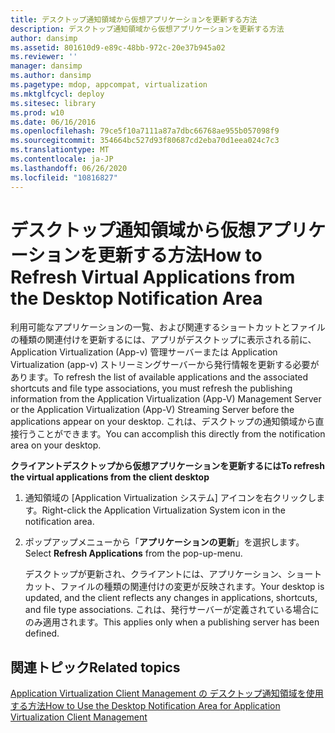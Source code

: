 ```yaml
---
title: デスクトップ通知領域から仮想アプリケーションを更新する方法
description: デスクトップ通知領域から仮想アプリケーションを更新する方法
author: dansimp
ms.assetid: 801610d9-e89c-48bb-972c-20e37b945a02
ms.reviewer: ''
manager: dansimp
ms.author: dansimp
ms.pagetype: mdop, appcompat, virtualization
ms.mktglfcycl: deploy
ms.sitesec: library
ms.prod: w10
ms.date: 06/16/2016
ms.openlocfilehash: 79ce5f10a7111a87a7dbc66768ae955b057098f9
ms.sourcegitcommit: 354664bc527d93f80687cd2eba70d1eea024c7c3
ms.translationtype: MT
ms.contentlocale: ja-JP
ms.lasthandoff: 06/26/2020
ms.locfileid: "10816827"
---
```

# <span data-ttu-id="67a58-103">デスクトップ通知領域から仮想アプリケーションを更新する方法</span><span class="sxs-lookup"><span data-stu-id="67a58-103">How to Refresh Virtual Applications from the Desktop Notification Area</span></span>


<span data-ttu-id="67a58-104">利用可能なアプリケーションの一覧、および関連するショートカットとファイルの種類の関連付けを更新するには、アプリがデスクトップに表示される前に、Application Virtualization (App-v) 管理サーバーまたは Application Virtualization (app-v) ストリーミングサーバーから発行情報を更新する必要があります。</span><span class="sxs-lookup"><span data-stu-id="67a58-104">To refresh the list of available applications and the associated shortcuts and file type associations, you must refresh the publishing information from the Application Virtualization (App-V) Management Server or the Application Virtualization (App-V) Streaming Server before the applications appear on your desktop.</span></span> <span data-ttu-id="67a58-105">これは、デスクトップの通知領域から直接行うことができます。</span><span class="sxs-lookup"><span data-stu-id="67a58-105">You can accomplish this directly from the notification area on your desktop.</span></span>

**<span data-ttu-id="67a58-106">クライアントデスクトップから仮想アプリケーションを更新するには</span><span class="sxs-lookup"><span data-stu-id="67a58-106">To refresh the virtual applications from the client desktop</span></span>**

1.  <span data-ttu-id="67a58-107">通知領域の [Application Virtualization システム] アイコンを右クリックします。</span><span class="sxs-lookup"><span data-stu-id="67a58-107">Right-click the Application Virtualization System icon in the notification area.</span></span>

2.  <span data-ttu-id="67a58-108">ポップアップメニューから「**アプリケーションの更新**」を選択します。</span><span class="sxs-lookup"><span data-stu-id="67a58-108">Select **Refresh Applications** from the pop-up-menu.</span></span>

    <span data-ttu-id="67a58-109">デスクトップが更新され、クライアントには、アプリケーション、ショートカット、ファイルの種類の関連付けの変更が反映されます。</span><span class="sxs-lookup"><span data-stu-id="67a58-109">Your desktop is updated, and the client reflects any changes in applications, shortcuts, and file type associations.</span></span> <span data-ttu-id="67a58-110">これは、発行サーバーが定義されている場合にのみ適用されます。</span><span class="sxs-lookup"><span data-stu-id="67a58-110">This applies only when a publishing server has been defined.</span></span>

## <span data-ttu-id="67a58-111">関連トピック</span><span class="sxs-lookup"><span data-stu-id="67a58-111">Related topics</span></span>


[<span data-ttu-id="67a58-112">Application Virtualization Client Management の デスクトップ通知領域を使用する方法</span><span class="sxs-lookup"><span data-stu-id="67a58-112">How to Use the Desktop Notification Area for Application Virtualization Client Management</span></span>](how-to-use-the-desktop-notification-area-for-application-virtualization-client-management.md)

 

 





